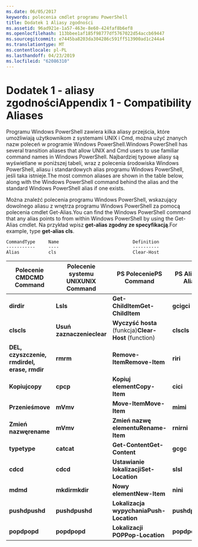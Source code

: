 ```yaml
---
ms.date: 06/05/2017
keywords: polecenia cmdlet programu PowerShell
title: Dodatek 1 Aliasy zgodności
ms.assetid: 96ad921e-1a57-463e-8e60-424faf8b6ef8
ms.openlocfilehash: 113bbee1af185f98777df5767022d54accb69447
ms.sourcegitcommit: e7445ba8203da304286c591ff513900ad1c244a4
ms.translationtype: MT
ms.contentlocale: pl-PL
ms.lasthandoff: 04/23/2019
ms.locfileid: "62086310"
---
```

# <a name="appendix-1---compatibility-aliases"></a><span data-ttu-id="69675-103">Dodatek 1 - aliasy zgodności</span><span class="sxs-lookup"><span data-stu-id="69675-103">Appendix 1 - Compatibility Aliases</span></span>

<span data-ttu-id="69675-104">Programu Windows PowerShell zawiera kilka aliasy przejścia, które umożliwiają użytkownikom z systemami UNIX i Cmd, można użyć znanych nazw poleceń w programie Windows PowerShell.</span><span class="sxs-lookup"><span data-stu-id="69675-104">Windows PowerShell has several transition aliases that allow UNIX and Cmd users to use familiar command names in Windows PowerShell.</span></span> <span data-ttu-id="69675-105">Najbardziej typowe aliasy są wyświetlane w poniższej tabeli, wraz z polecenia środowiska Windows PowerShell, aliasu i standardowych alias programu Windows PowerShell, jeśli taka istnieje.</span><span class="sxs-lookup"><span data-stu-id="69675-105">The most common aliases are shown in the table below, along with the Windows PowerShell command behind the alias and the standard Windows PowerShell alias if one exists.</span></span>

<span data-ttu-id="69675-106">Można znaleźć polecenia programu Windows PowerShell, wskazujący dowolnego aliasu z wnętrza programu Windows PowerShell za pomocą polecenia cmdlet Get-Alias.</span><span class="sxs-lookup"><span data-stu-id="69675-106">You can find the Windows PowerShell command that any alias points to from within Windows PowerShell by using the Get-Alias cmdlet.</span></span> <span data-ttu-id="69675-107">Na przykład wpisz **get-alias zgodny ze specyfikacją**.</span><span class="sxs-lookup"><span data-stu-id="69675-107">For example, type **get-alias cls**.</span></span>

```
CommandType     Name                            Definition
-----------     ----                            ----------
Alias           cls                             Clear-Host
```

|<span data-ttu-id="69675-108">Polecenie CMD</span><span class="sxs-lookup"><span data-stu-id="69675-108">CMD Command</span></span>|<span data-ttu-id="69675-109">Polecenie systemu UNIX</span><span class="sxs-lookup"><span data-stu-id="69675-109">UNIX Command</span></span>|<span data-ttu-id="69675-110">PS Polecenie</span><span class="sxs-lookup"><span data-stu-id="69675-110">PS Command</span></span>|<span data-ttu-id="69675-111">PS Alias</span><span class="sxs-lookup"><span data-stu-id="69675-111">PS Alias</span></span>|
|---------------|----------------|--------------|------------|
|<span data-ttu-id="69675-112">**dir**</span><span class="sxs-lookup"><span data-stu-id="69675-112">**dir**</span></span>|<span data-ttu-id="69675-113">**Ls**</span><span class="sxs-lookup"><span data-stu-id="69675-113">**ls**</span></span>|<span data-ttu-id="69675-114">**Get-ChildItem**</span><span class="sxs-lookup"><span data-stu-id="69675-114">**Get-ChildItem**</span></span>|<span data-ttu-id="69675-115">**gci**</span><span class="sxs-lookup"><span data-stu-id="69675-115">**gci**</span></span>|
|<span data-ttu-id="69675-116">**cls**</span><span class="sxs-lookup"><span data-stu-id="69675-116">**cls**</span></span>|<span data-ttu-id="69675-117">**Usuń zaznaczenie**</span><span class="sxs-lookup"><span data-stu-id="69675-117">**clear**</span></span>|<span data-ttu-id="69675-118">**Wyczyść hosta** (funkcja)</span><span class="sxs-lookup"><span data-stu-id="69675-118">**Clear-Host** (function)</span></span>|<span data-ttu-id="69675-119">**cls**</span><span class="sxs-lookup"><span data-stu-id="69675-119">**cls**</span></span>|
|<span data-ttu-id="69675-120">**DEL, czyszczenie, rmdir**</span><span class="sxs-lookup"><span data-stu-id="69675-120">**del, erase, rmdir**</span></span>|<span data-ttu-id="69675-121">**rm**</span><span class="sxs-lookup"><span data-stu-id="69675-121">**rm**</span></span>|<span data-ttu-id="69675-122">**Remove-Item**</span><span class="sxs-lookup"><span data-stu-id="69675-122">**Remove-Item**</span></span>|<span data-ttu-id="69675-123">**ri**</span><span class="sxs-lookup"><span data-stu-id="69675-123">**ri**</span></span>|
|<span data-ttu-id="69675-124">**Kopiuj**</span><span class="sxs-lookup"><span data-stu-id="69675-124">**copy**</span></span>|<span data-ttu-id="69675-125">**cp**</span><span class="sxs-lookup"><span data-stu-id="69675-125">**cp**</span></span>|<span data-ttu-id="69675-126">**Kopiuj element**</span><span class="sxs-lookup"><span data-stu-id="69675-126">**Copy-Item**</span></span>|<span data-ttu-id="69675-127">**ci**</span><span class="sxs-lookup"><span data-stu-id="69675-127">**ci**</span></span>|
|<span data-ttu-id="69675-128">**Przenieś**</span><span class="sxs-lookup"><span data-stu-id="69675-128">**move**</span></span>|<span data-ttu-id="69675-129">**mV**</span><span class="sxs-lookup"><span data-stu-id="69675-129">**mv**</span></span>|<span data-ttu-id="69675-130">**Move-Item**</span><span class="sxs-lookup"><span data-stu-id="69675-130">**Move-Item**</span></span>|<span data-ttu-id="69675-131">**mi**</span><span class="sxs-lookup"><span data-stu-id="69675-131">**mi**</span></span>|
|<span data-ttu-id="69675-132">**Zmień nazwę**</span><span class="sxs-lookup"><span data-stu-id="69675-132">**rename**</span></span>|<span data-ttu-id="69675-133">**mV**</span><span class="sxs-lookup"><span data-stu-id="69675-133">**mv**</span></span>|<span data-ttu-id="69675-134">**Zmień nazwę elementu**</span><span class="sxs-lookup"><span data-stu-id="69675-134">**Rename-Item**</span></span>|<span data-ttu-id="69675-135">**rni**</span><span class="sxs-lookup"><span data-stu-id="69675-135">**rni**</span></span>|
|<span data-ttu-id="69675-136">**type**</span><span class="sxs-lookup"><span data-stu-id="69675-136">**type**</span></span>|<span data-ttu-id="69675-137">**cat**</span><span class="sxs-lookup"><span data-stu-id="69675-137">**cat**</span></span>|<span data-ttu-id="69675-138">**Get-Content**</span><span class="sxs-lookup"><span data-stu-id="69675-138">**Get-Content**</span></span>|<span data-ttu-id="69675-139">**gc**</span><span class="sxs-lookup"><span data-stu-id="69675-139">**gc**</span></span>|
|<span data-ttu-id="69675-140">**cd**</span><span class="sxs-lookup"><span data-stu-id="69675-140">**cd**</span></span>|<span data-ttu-id="69675-141">**cd**</span><span class="sxs-lookup"><span data-stu-id="69675-141">**cd**</span></span>|<span data-ttu-id="69675-142">**Ustawianie lokalizacji**</span><span class="sxs-lookup"><span data-stu-id="69675-142">**Set-Location**</span></span>|<span data-ttu-id="69675-143">**sl**</span><span class="sxs-lookup"><span data-stu-id="69675-143">**sl**</span></span>|
|<span data-ttu-id="69675-144">**md**</span><span class="sxs-lookup"><span data-stu-id="69675-144">**md**</span></span>|<span data-ttu-id="69675-145">**mkdir**</span><span class="sxs-lookup"><span data-stu-id="69675-145">**mkdir**</span></span>|<span data-ttu-id="69675-146">**Nowy element**</span><span class="sxs-lookup"><span data-stu-id="69675-146">**New-Item**</span></span>|<span data-ttu-id="69675-147">**ni**</span><span class="sxs-lookup"><span data-stu-id="69675-147">**ni**</span></span>|
|<span data-ttu-id="69675-148">**pushd**</span><span class="sxs-lookup"><span data-stu-id="69675-148">**pushd**</span></span>|<span data-ttu-id="69675-149">**pushd**</span><span class="sxs-lookup"><span data-stu-id="69675-149">**pushd**</span></span>|<span data-ttu-id="69675-150">**Lokalizacja wypychania**</span><span class="sxs-lookup"><span data-stu-id="69675-150">**Push-Location**</span></span>|<span data-ttu-id="69675-151">**pushd**</span><span class="sxs-lookup"><span data-stu-id="69675-151">**pushd**</span></span>|
|<span data-ttu-id="69675-152">**popd**</span><span class="sxs-lookup"><span data-stu-id="69675-152">**popd**</span></span>|<span data-ttu-id="69675-153">**popd**</span><span class="sxs-lookup"><span data-stu-id="69675-153">**popd**</span></span>|<span data-ttu-id="69675-154">**Lokalizacji POP**</span><span class="sxs-lookup"><span data-stu-id="69675-154">**Pop-Location**</span></span>|<span data-ttu-id="69675-155">**popd**</span><span class="sxs-lookup"><span data-stu-id="69675-155">**popd**</span></span>|